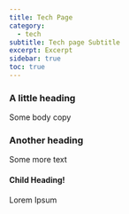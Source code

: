 ```yaml
---
title: Tech Page
category:
  - tech
subtitle: Tech page Subtitle
excerpt: Excerpt
sidebar: true
toc: true
---
```


### A little heading

Some body copy

### Another heading

Some more text

#### Child Heading!

Lorem Ipsum
